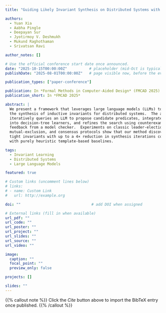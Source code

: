 ```yaml
---
title: "Guiding Likely Invariant Synthesis on Distributed Systems with Large Language Models"

authors:
  - Yuan Xia
  - Aabha Pingle
  - Deepayan Sur
  - Jyotirmoy V. Deshmukh
  - Mukund Raghothaman
  - Srivatsan Ravi

author_notes: []

# Use the official conference start date once announced.
date: "2025-10-15T00:00:00Z"          # placeholder (mid-Oct is typical for FMCAD)
publishDate: "2025-08-01T00:00:00Z"   # page visible now, before the event

publication_types: ["paper-conference"]

publication: In *Formal Methods in Computer-Aided Design* (FMCAD 2025) — accepted, to appear
publication_short: In *FMCAD 2025*

abstract: |
  We present a framework that leverages large language models (LLMs) to guide
  the synthesis of inductive invariants for distributed systems.  The approach
  iteratively queries an LLM to propose candidate predicates, integrates them
  into decision-tree learners, and refines the search using counterexample
  feedback from a model checker.  Experiments on classic leader-election,
  mutual-exclusion, and consensus protocols show that our method discovers
  tight invariants with up to a 4× reduction in synthesis iterations compared
  with purely heuristic template-based baselines.

tags:
  - Invariant Learning
  - Distributed Systems
  - Large Language Models

featured: true   

# Custom links (uncomment lines below)
# links:
# - name: Custom Link
#   url: http://example.org

doi: ""                                # add DOI when assigned

# External links (fill in when available)
url_pdf: ""
url_code: ""
url_poster: ""
url_project: ""
url_slides: ""
url_source: ""
url_video: ""

image:
  caption: ""
  focal_point: ""
  preview_only: false

projects: []

slides: ""
---
```

{{% callout note %}}
Click the _Cite_ button above to import the BibTeX entry once published.
{{% /callout %}}

<!-- _Add full text, supplementary notes, or rich content here after publication._ -->